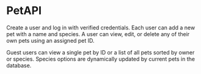 # PetAPI
Create a user and log in with verified credentials. Each user can add a new pet with a name and species. A user can view, edit, or delete any of their own pets using an assigned pet ID.

Guest users can view a single pet by ID or a list of all pets sorted by owner or species. Species options are dynamically updated by current pets in the database.
